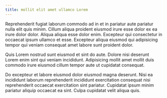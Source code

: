 ```yaml
---
title: mollit elit amet ullamco Lorem
---
```


Reprehenderit fugiat laborum commodo ad in et in pariatur aute pariatur nulla elit quis minim. Cillum aliqua proident eiusmod irure esse dolor ex ea irure dolor dolor. Aliqua aliqua esse dolor enim. Excepteur qui consectetur in occaecat ipsum ullamco et esse. Excepteur aliqua eiusmod qui adipisicing tempor qui veniam consequat amet labore sunt proident dolor.

Quis Lorem nostrud sunt eiusmod et sint do aute. Dolore nisi deserunt Lorem enim sint qui veniam incididunt. Adipisicing mollit amet mollit duis commodo irure eiusmod cillum tempor aute ut cupidatat consequat.

Do excepteur et labore eiusmod dolor eiusmod magna deserunt. Nisi ea incididunt laborum reprehenderit incididunt exercitation consequat nisi reprehenderit occaecat exercitation sint pariatur. Cupidatat ipsum minim pariatur aliquip occaecat ea sint. Culpa cupidatat velit aliqua quis.